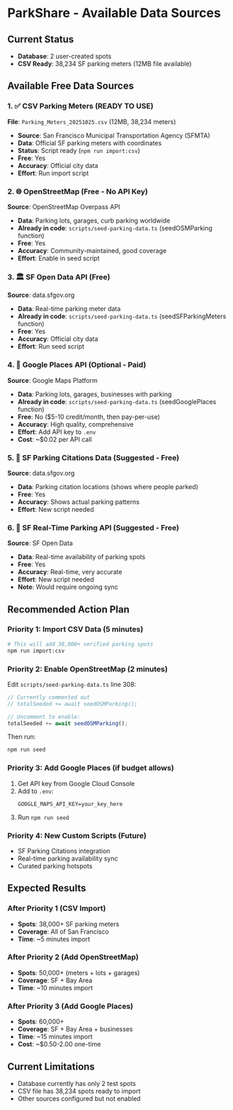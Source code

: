 # ParkShare - Available Data Sources

## Current Status
- **Database**: 2 user-created spots
- **CSV Ready**: 38,234 SF parking meters (12MB file available)

## Available Free Data Sources

### 1. ✅ CSV Parking Meters (READY TO USE)
**File**: `Parking_Meters_20251025.csv` (12MB, 38,234 meters)
- **Source**: San Francisco Municipal Transportation Agency (SFMTA)
- **Data**: Official SF parking meters with coordinates
- **Status**: Script ready (`npm run import:csv`)
- **Free**: Yes
- **Accuracy**: Official city data
- **Effort**: Run import script

### 2. 🌐 OpenStreetMap (Free - No API Key)
**Source**: OpenStreetMap Overpass API
- **Data**: Parking lots, garages, curb parking worldwide
- **Already in code**: `scripts/seed-parking-data.ts` (seedOSMParking function)
- **Free**: Yes
- **Accuracy**: Community-maintained, good coverage
- **Effort**: Enable in seed script

### 3. 🏛️ SF Open Data API (Free)
**Source**: data.sfgov.org
- **Data**: Real-time parking meter data
- **Already in code**: `scripts/seed-parking-data.ts` (seedSFParkingMeters function)
- **Free**: Yes
- **Accuracy**: Official city data
- **Effort**: Run seed script

### 4. 🔑 Google Places API (Optional - Paid)
**Source**: Google Maps Platform
- **Data**: Parking lots, garages, businesses with parking
- **Already in code**: `scripts/seed-parking-data.ts` (seedGooglePlaces function)
- **Free**: No ($5-10 credit/month, then pay-per-use)
- **Accuracy**: High quality, comprehensive
- **Effort**: Add API key to `.env`
- **Cost**: ~$0.02 per API call

### 5. 📍 SF Parking Citations Data (Suggested - Free)
**Source**: data.sfgov.org
- **Data**: Parking citation locations (shows where people parked)
- **Free**: Yes
- **Accuracy**: Shows actual parking patterns
- **Effort**: New script needed

### 6. 🚗 SF Real-Time Parking API (Suggested - Free)
**Source**: SF Open Data
- **Data**: Real-time availability of parking spots
- **Free**: Yes
- **Accuracy**: Real-time, very accurate
- **Effort**: New script needed
- **Note**: Would require ongoing sync

## Recommended Action Plan

### Priority 1: Import CSV Data (5 minutes)
```bash
# This will add 38,000+ verified parking spots
npm run import:csv
```

### Priority 2: Enable OpenStreetMap (2 minutes)
Edit `scripts/seed-parking-data.ts` line 308:
```typescript
// Currently commented out
// totalSeeded += await seedOSMParking();

// Uncomment to enable:
totalSeeded += await seedOSMParking();
```

Then run:
```bash
npm run seed
```

### Priority 3: Add Google Places (if budget allows)
1. Get API key from Google Cloud Console
2. Add to `.env`:
   ```
   GOOGLE_MAPS_API_KEY=your_key_here
   ```
3. Run `npm run seed`

### Priority 4: New Custom Scripts (Future)
- SF Parking Citations integration
- Real-time parking availability sync
- Curated parking hotspots

## Expected Results

### After Priority 1 (CSV Import)
- **Spots**: 38,000+ SF parking meters
- **Coverage**: All of San Francisco
- **Time**: ~5 minutes import

### After Priority 2 (Add OpenStreetMap)
- **Spots**: 50,000+ (meters + lots + garages)
- **Coverage**: SF + Bay Area
- **Time**: ~10 minutes import

### After Priority 3 (Add Google Places)
- **Spots**: 60,000+ 
- **Coverage**: SF + Bay Area + businesses
- **Time**: ~15 minutes import
- **Cost**: ~$0.50-2.00 one-time

## Current Limitations
- Database currently has only 2 test spots
- CSV file has 38,234 spots ready to import
- Other sources configured but not enabled

